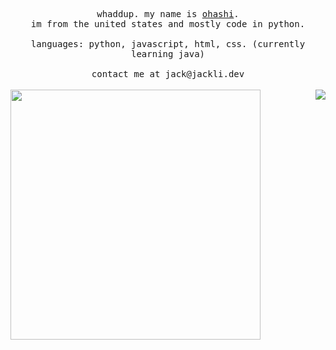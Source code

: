 <p align="center">
  <samp>whaddup. my name is <a href="https://github.com/ohashizu">ohashi</a>.
    <br> 
    im from the united states and mostly code in python.
    <br>
    <br>
    languages: python, javascript, html, css. (currently learning java)
    <br>
    <br>
    contact me at jack@jackli.dev
  </samp>
  <br>
  <br>
  <img src="https://github.com/ohashizu/ohashizu/blob/main/picture.jpg" align="left" width="auto" height="400"/>
  <a href="https://discordbotlist.com/bots/mangaupdates">
    <img src="https://lanyard.cnrad.dev/api/326498384758308875?idleMessage=Doing%20Nothing%20:)" align="right" />
  </a>
</p>


